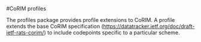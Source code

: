#CoRIM profiles

The profiles package provides profile extensions to CoRIM. A profile extends the base CoRIM specification (https://datatracker.ietf.org/doc/draft-ietf-rats-corim/) to include codepoints specific to a particular scheme.
